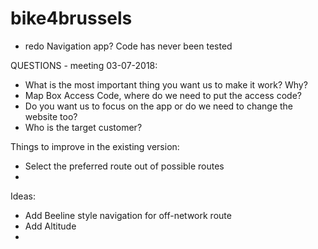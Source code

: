 # bike4brussels

- redo Navigation app? Code has never been tested

QUESTIONS - meeting 03-07-2018:

- What is the most important thing you want us to make it work? Why?
- Map Box Access Code, where do we need to put the access code?
- Do you want us to focus on the app or do we need to change the website too?
- Who is the target customer?

Things to improve in the existing version:

- Select the preferred route out of possible routes
- 

Ideas:

- Add Beeline style navigation for off-network route
- Add Altitude
- 
